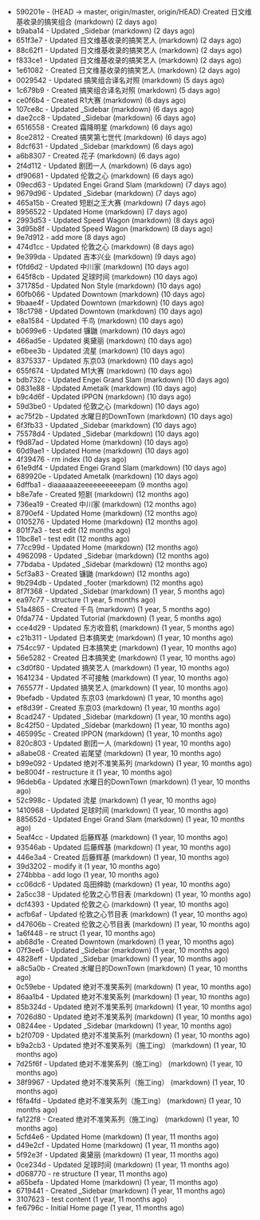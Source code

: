 * 590201e - (HEAD -> master, origin/master, origin/HEAD) Created 日文维基收录的搞笑组合 (markdown) (2 days ago) <TC>
* b9aba14 - Updated _Sidebar (markdown) (2 days ago) <TC>
* 651f3e7 - Updated 日文维基收录的搞笑艺人 (markdown) (2 days ago) <TC>
* 88c62f1 - Updated 日文维基收录的搞笑艺人 (markdown) (2 days ago) <TC>
* f833ce1 - Updated 日文维基收录的搞笑艺人 (markdown) (2 days ago) <TC>
* 1e61082 - Created 日文维基收录的搞笑艺人 (markdown) (2 days ago) <TC>
* 0029542 - Updated 搞笑组合译名对照 (markdown) (5 days ago) <TC>
* 1c679b9 - Created 搞笑组合译名对照 (markdown) (5 days ago) <TC>
* ce0f6b4 - Created R1大赛 (markdown) (6 days ago) <TC>
* 107ce8c - Updated _Sidebar (markdown) (6 days ago) <TC>
* dae2cc8 - Updated _Sidebar (markdown) (6 days ago) <TC>
* 6516558 - Created 霜降明星 (markdown) (6 days ago) <TC>
* 8ce2812 - Created 搞笑第七世代 (markdown) (6 days ago) <TC>
* 8dcf631 - Updated _Sidebar (markdown) (6 days ago) <TC>
* a6b8307 - Created 花子 (markdown) (6 days ago) <TC>
* 2f4d112 - Updated 剧团一人 (markdown) (6 days ago) <TC>
* df90681 - Updated 伦敦之心 (markdown) (6 days ago) <TC>
* 09ecd63 - Updated Engei Grand Slam (markdown) (7 days ago) <TC>
* 9679d96 - Updated _Sidebar (markdown) (7 days ago) <TC>
* 465a15b - Created 短剧之王大赛 (markdown) (7 days ago) <TC>
* 8956522 - Updated Home (markdown) (7 days ago) <TC>
* 2993d53 - Updated Speed Wagon (markdown) (8 days ago) <TC>
* 3d95b8f - Updated Speed Wagon (markdown) (8 days ago) <TC>
* 9e7d912 - add more (8 days ago) <tcgriffith>
* 474d1cc - Updated 伦敦之心 (markdown) (8 days ago) <TC>
* 9e399da - Updated 吉本兴业 (markdown) (9 days ago) <TC>
* f0fd6d2 - Updated 中川家 (markdown) (10 days ago) <TC>
* 645f8cb - Updated 足球时间 (markdown) (10 days ago) <TC>
* 371785d - Updated Non Style (markdown) (10 days ago) <TC>
* 60fb066 - Updated Downtown (markdown) (10 days ago) <TC>
* 9baae4f - Updated Downtown (markdown) (10 days ago) <TC>
* 18c1798 - Updated Downtown (markdown) (10 days ago) <TC>
* e8a1584 - Updated 千鸟 (markdown) (10 days ago) <TC>
* b0699e6 - Updated 镰鼬 (markdown) (10 days ago) <TC>
* 466ad5e - Updated 奥黛丽 (markdown) (10 days ago) <TC>
* e6bee3b - Updated 流星 (markdown) (10 days ago) <TC>
* 8375337 - Updated 东京03 (markdown) (10 days ago) <TC>
* 655f674 - Updated M1大赛 (markdown) (10 days ago) <TC>
* bdb732c - Updated Engei Grand Slam (markdown) (10 days ago) <TC>
* 0831e88 - Updated Ametalk (markdown) (10 days ago) <TC>
* b9c4d6f - Updated IPPON (markdown) (10 days ago) <TC>
* 59d3be0 - Updated 伦敦之心 (markdown) (10 days ago) <TC>
* ac75f2b - Updated 水曜日的DownTown (markdown) (10 days ago) <TC>
* 6f3fb33 - Updated _Sidebar (markdown) (10 days ago) <TC>
* 75578d4 - Updated _Sidebar (markdown) (10 days ago) <TC>
* f9d87ad - Updated Home (markdown) (10 days ago) <TC>
* 60d9ae1 - Updated Home (markdown) (10 days ago) <TC>
* 4f39476 - rm index (10 days ago) <tcgriffith>
* 61e9df4 - Updated Engei Grand Slam (markdown) (10 days ago) <TC>
* 689920e - Updated Ametalk (markdown) (10 days ago) <TC>
* 6dffba1 - diaaaaaazeeeeeeeeeepam (9 months ago) <tcgriffith>
* b8e7afe - Created 短剧 (markdown) (12 months ago) <TC>
* 736ea19 - Created 中川家 (markdown) (12 months ago) <TC>
* 8790ef4 - Updated Home (markdown) (12 months ago) <TC>
* 0105276 - Updated Home (markdown) (12 months ago) <TC>
* 801f7a3 - test edit (12 months ago) <TC>
* 11bc8e1 - test edit (12 months ago) <TC>
* 77cc99d - Updated Home (markdown) (12 months ago) <TC>
* 4962098 - Updated _Sidebar (markdown) (12 months ago) <TC>
* 77bdaba - Updated _Sidebar (markdown) (12 months ago) <TC>
* 5cf3a83 - Created 镰鼬 (markdown) (12 months ago) <TC>
* 9b294db - Updated _footer (markdown) (12 months ago) <TC>
* 8f7f368 - Updated _Sidebar (markdown) (1 year, 5 months ago) <TC>
* ea97c77 - structure (1 year, 5 months ago) <tcgriffith>
* 51a4865 - Created 千鸟 (markdown) (1 year, 5 months ago) <TC>
* 0fda774 - Updated Tutorial (markdown) (1 year, 5 months ago) <TC>
* cce4d29 - Updated 东方收音机 (markdown) (1 year, 5 months ago) <TC>
* c21b311 - Updated 日本搞笑史 (markdown) (1 year, 10 months ago) <TC>
* 754cc97 - Updated 日本搞笑史 (markdown) (1 year, 10 months ago) <TC>
* 56e5282 - Created 日本搞笑史 (markdown) (1 year, 10 months ago) <TC>
* c3d0f80 - Updated 搞笑艺人 (markdown) (1 year, 10 months ago) <TC>
* 1641234 - Updated 不可接触 (markdown) (1 year, 10 months ago) <crossrx>
* 765577f - Updated 搞笑艺人 (markdown) (1 year, 10 months ago) <TC>
* 9befadb - Updated 东京03 (markdown) (1 year, 10 months ago) <TC>
* ef8d39f - Created 东京03 (markdown) (1 year, 10 months ago) <TC>
* 8cad247 - Updated _Sidebar (markdown) (1 year, 10 months ago) <TC>
* 8c42f50 - Updated _Sidebar (markdown) (1 year, 10 months ago) <TC>
* 465995c - Created IPPON (markdown) (1 year, 10 months ago) <TC>
* 820c803 - Updated 剧团一人 (markdown) (1 year, 10 months ago) <TC>
* a8abe08 - Created 岩尾望 (markdown) (1 year, 10 months ago) <TC>
* b99e092 - Updated 绝对不准笑系列 (markdown) (1 year, 10 months ago) <Humi2314>
* be8004f - restructure it (1 year, 10 months ago) <tcgriffith>
* 96deb6a - Updated 水曜日的DownTown (markdown) (1 year, 10 months ago) <Humi2314>
* 52c998c - Updated 流星 (markdown) (1 year, 10 months ago) <tohrusnbs>
* 1410968 - Updated 足球时间 (markdown) (1 year, 10 months ago) <TC>
* 885652d - Updated Engei Grand Slam (markdown) (1 year, 10 months ago) <TC>
* 5eaf4cc - Updated 后藤辉基 (markdown) (1 year, 10 months ago) <TC>
* 93546ab - Updated 后藤辉基 (markdown) (1 year, 10 months ago) <TC>
* 446e3a4 - Created 后藤辉基 (markdown) (1 year, 10 months ago) <TC>
* 39d3202 - modify it (1 year, 10 months ago) <tcgriffith>
* 274bbba - add logo (1 year, 10 months ago) <tcgriffith>
* cc06dc6 - Updated 岛田绅助 (markdown) (1 year, 10 months ago) <TC>
* 2a5cc38 - Updated 伦敦之心节目表 (markdown) (1 year, 10 months ago) <TC>
* dcf4393 - Updated 伦敦之心 (markdown) (1 year, 10 months ago) <TC>
* acfb6af - Updated 伦敦之心节目表 (markdown) (1 year, 10 months ago) <TC>
* d47606b - Created 伦敦之心节目表 (markdown) (1 year, 10 months ago) <TC>
* 1a6f448 - re struct (1 year, 10 months ago) <tcgriffith>
* ab68d1e - Created Downtown (markdown) (1 year, 10 months ago) <TC>
* 07f3ee6 - Updated _Sidebar (markdown) (1 year, 10 months ago) <TC>
* 4828eff - Updated _Sidebar (markdown) (1 year, 10 months ago) <Humi2314>
* a8c5a0b - Created 水曜日的DownTown (markdown) (1 year, 10 months ago) <Humi2314>
* 0c59ebe - Updated 绝对不准笑系列 (markdown) (1 year, 10 months ago) <Humi2314>
* 86aa1b4 - Updated 绝对不准笑系列 (markdown) (1 year, 10 months ago) <Humi2314>
* 85b324d - Updated 绝对不准笑系列 (markdown) (1 year, 10 months ago) <Humi2314>
* 7026d80 - Updated 绝对不准笑系列 (markdown) (1 year, 10 months ago) <Humi2314>
* 08244ee - Updated _Sidebar (markdown) (1 year, 10 months ago) <Humi2314>
* b2f0709 - Updated 绝对不准笑系列 (markdown) (1 year, 10 months ago) <Humi2314>
* b9a2cb3 - Updated 绝对不准笑系列（施工ing） (markdown) (1 year, 10 months ago) <Humi2314>
* 7d25f6f - Updated 绝对不准笑系列（施工ing） (markdown) (1 year, 10 months ago) <Humi2314>
* 38f9967 - Updated 绝对不准笑系列（施工ing） (markdown) (1 year, 10 months ago) <Humi2314>
* f6fa4fd - Updated 绝对不准笑系列（施工ing） (markdown) (1 year, 10 months ago) <Humi2314>
* fa122f8 - Created 绝对不准笑系列（施工ing） (markdown) (1 year, 10 months ago) <Humi2314>
* 5cfd4e6 - Updated Home (markdown) (1 year, 11 months ago) <TC>
* d49e2cf - Updated Home (markdown) (1 year, 11 months ago) <TC>
* 5f92e3f - Updated 奥黛丽 (markdown) (1 year, 11 months ago) <TC>
* 0ce234d - Updated 足球时间 (markdown) (1 year, 11 months ago) <TC>
* d068770 - re structure (1 year, 11 months ago) <tcgriffith>
* a65befa - Updated Home (markdown) (1 year, 11 months ago) <TC>
* 6719441 - Created _Sidebar (markdown) (1 year, 11 months ago) <TC>
* 3107623 - test content (1 year, 11 months ago) <tcgriffith>
* fe6796c - Initial Home page (1 year, 11 months ago) <TC>
